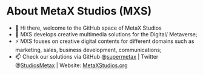 # About MetaX Studios (MXS)
- 👋 Hi there, welcome to the GitHub space of MetaX Studios
- 🌱 MXS develops creative multimedia solutions for the Digital/ Metaverse;
- ⚡ MXS fouses on creative digital contents for different domains such as marketing, sales, business development, communications;
- 📫 Check our solutions via GitHub @[supermetax](https://github.com/supermetax) | Twitter @[StudiosMetax](https://twitter.com/StudiosMetaX) | Website: [MetaXStudios.org](https://www.metaxstudios.org/)

